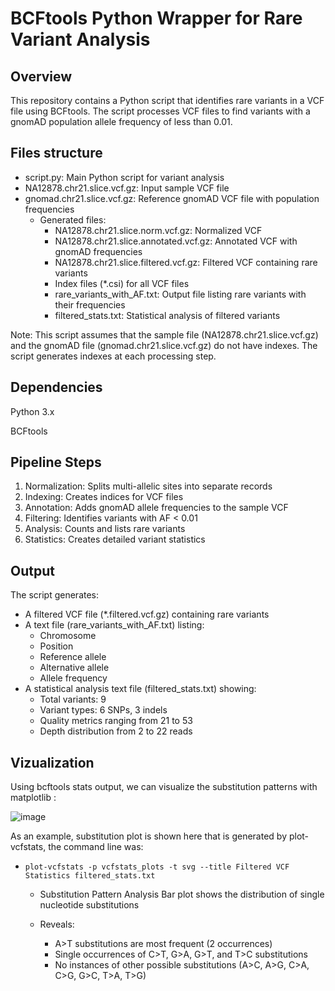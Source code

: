 # BCFtools Python Wrapper for Rare Variant Analysis

## Overview

This repository contains a Python script that identifies rare variants in a VCF file using BCFtools. The script processes VCF files to find variants with a gnomAD population allele frequency of less than 0.01.

## Files structure
- script.py: Main Python script for variant analysis
- NA12878.chr21.slice.vcf.gz: Input sample VCF file
- gnomad.chr21.slice.vcf.gz: Reference gnomAD VCF file with population frequencies
  - Generated files:
    - NA12878.chr21.slice.norm.vcf.gz: Normalized VCF
    - NA12878.chr21.slice.annotated.vcf.gz: Annotated VCF with gnomAD frequencies
    - NA12878.chr21.slice.filtered.vcf.gz: Filtered VCF containing rare variants
    - Index files (*.csi) for all VCF files
    - rare_variants_with_AF.txt: Output file listing rare variants with their frequencies
    - filtered_stats.txt: Statistical analysis of filtered variants

Note: This script assumes that the sample file (NA12878.chr21.slice.vcf.gz) and the gnomAD file (gnomad.chr21.slice.vcf.gz) do not have indexes. The script generates indexes at each processing step. 

## Dependencies
Python 3.x 

BCFtools

## Pipeline Steps
1. Normalization: Splits multi-allelic sites into separate records
2. Indexing: Creates indices for VCF files
3. Annotation: Adds gnomAD allele frequencies to the sample VCF
4. Filtering: Identifies variants with AF < 0.01
5. Analysis: Counts and lists rare variants
6. Statistics: Creates detailed variant statistics

## Output
The script generates:
- A filtered VCF file (*.filtered.vcf.gz) containing rare variants
- A text file (rare_variants_with_AF.txt) listing:
    - Chromosome
    - Position
    - Reference allele
    - Alternative allele
    - Allele frequency
- A statistical analysis text file (filtered_stats.txt) showing:
    - Total variants: 9
    - Variant types: 6 SNPs, 3 indels
    - Quality metrics ranging from 21 to 53
    - Depth distribution from 2 to 22 reads
 
## Vizualization

Using bcftools stats output, we can visualize the substitution patterns with matplotlib  :

![image](https://github.com/user-attachments/assets/6dd336bd-8f56-4c54-af50-f674d4e1a55d)

As an example, substitution plot is shown here that is generated by plot-vcfstats, the command line was:
- `plot-vcfstats -p vcfstats_plots -t svg --title Filtered VCF Statistics filtered_stats.txt`

  - Substitution Pattern Analysis
Bar plot shows the distribution of single nucleotide substitutions

  - Reveals:
    - A>T substitutions are most frequent (2 occurrences)
    - Single occurrences of C>T, G>A, G>T, and T>C substitutions
    - No instances of other possible substitutions (A>C, A>G, C>A, C>G, G>C, T>A, T>G)
